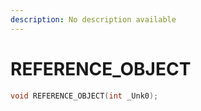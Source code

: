 ```yaml
---
description: No description available 
---
```


# REFERENCE_OBJECT

```cpp
void REFERENCE_OBJECT(int _Unk0);
```